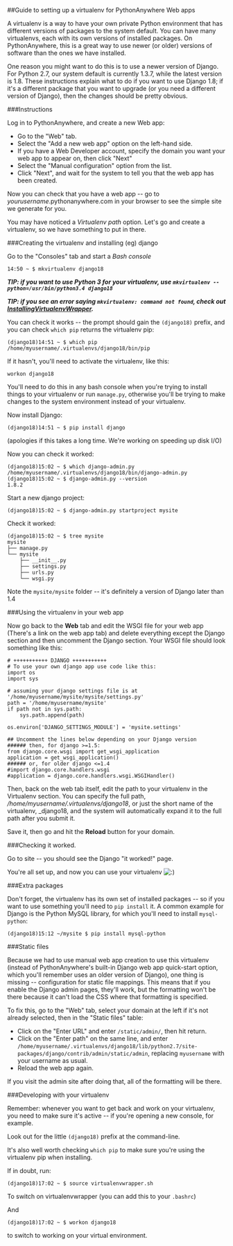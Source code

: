 
<!--
.. title: VirtualEnv for newer Django
.. slug: VirtualEnvForNewerDjango
.. date: 2015-05-13 14:35:28 UTC+01:00
.. tags:
.. category:
.. link:
.. description:
.. type: text
-->





##Guide to setting up a virtualenv for PythonAnywhere Web apps


A virtualenv is a way to have your own private Python environment that has different versions of packages to the system default. You can have many virtualenvs, each with its own versions of installed packages. On PythonAnywhere, this is a great way to use newer (or older) versions of software than the ones we have installed. 

One reason you might want to do this is to use a newer version of Django. For Python 2.7, our system default is currently 1.3.7, while the latest version is 1.8. These instructions explain what to do if you want to use Django 1.8; if it's a different package that you want to upgrade (or you need a different version of Django), then the changes should be pretty obvious. 


###Instructions


Log in to PythonAnywhere, and create a new Web app: 

  * Go to the "Web" tab. 
  * Select the "Add a new web app" option on the left-hand side. 
  * If you have a Web Developer account, specify the domain you want your web app to appear on, then click "Next" 
  * Select the "Manual configuration" option from the list. 
  * Click "Next", and wait for the system to tell you that the web app has been created. 

Now you can check that you have a web app -- go to *yourusername*.pythonanywhere.com in your browser to see the simple site we generate for you. 

You may have noticed a *Virtualenv path* option. Let's go and create a virtualenv, so we have something to put in there. 


###Creating the virtualenv and installing (eg) django


Go to the "Consoles" tab and start a *Bash console*

    14:50 ~ $ mkvirtualenv django18


***TIP: if you want to use Python 3 for your virtualenv, use `mkvirtualenv --python=/usr/bin/python3.4 django18`***

***TIP: if you see an error saying `mkvirtualenv: command not found`, check out [InstallingVirtualenvWrapper](/help/pages/InstallingVirtualenvWrapper).***

You can check it works -- the prompt should gain the `(django18)` prefix, and you can check `which pip` returns the virtualenv pip: 

    (django18)14:51 ~ $ which pip
    /home/myusername/.virtualenvs/django18/bin/pip


If it hasn't, you'll need to activate the virtualenv, like this: 

    workon django18


You'll need to do this in any bash console when you're trying to install things to your virtualenv or run `manage.py`, otherwise you'll be trying to make changes to the system environment instead of your virtualenv. 

Now install Django: 

    (django18)14:51 ~ $ pip install django


(apologies if this takes a long time. We're working on speeding up disk I/O) 

Now you can check it worked: 

    (django18)15:02 ~ $ which django-admin.py
    /home/myusername/.virtualenvs/django18/bin/django-admin.py
    (django18)15:02 ~ $ django-admin.py --version
    1.8.2


Start a new django project: 

    (django18)15:02 ~ $ django-admin.py startproject mysite


Check it worked: 

    (django18)15:02 ~ $ tree mysite
    mysite
    ├── manage.py
    └── mysite
        ├── __init__.py
        ├── settings.py
        ├── urls.py
        └── wsgi.py


Note the `mysite/mysite` folder -- it's definitely a version of Django later than 1.4 


###Using the virtualenv in your web app


Now go back to the **Web** tab and edit the WSGI file for your web app (There's a link on the web app tab) and delete everything except the Django section and then uncomment the Django section. Your WSGI file should look something like this: 

    # +++++++++++ DJANGO +++++++++++
    # To use your own django app use code like this:
    import os
    import sys

    # assuming your django settings file is at '/home/myusername/mysite/mysite/settings.py'
    path = '/home/myusername/mysite'
    if path not in sys.path:
        sys.path.append(path)

    os.environ['DJANGO_SETTINGS_MODULE'] = 'mysite.settings'

    ## Uncomment the lines below depending on your Django version
    ###### then, for django >=1.5:
    from django.core.wsgi import get_wsgi_application
    application = get_wsgi_application()
    ###### or, for older django <=1.4
    #import django.core.handlers.wsgi
    #application = django.core.handlers.wsgi.WSGIHandler()


Then, back on the web tab itself, edit the path to your virtualenv in the Virtualenv section. You can specify the full path, */home/myusername/.virtualenvs/django18*, or just the short name of the virtualenv, _django18, and the system will automatically expand it to the full path after you submit it. 

Save it, then go and hit the **Reload** button for your domain. 


###Checking it worked.


Go to site -- you should see the Django "it worked!" page. 

You're all set up, and now you can use your virtualenv ![:\)](/help/smile.png)


###Extra packages


Don't forget, the virtualenv has its own set of installed packages -- so if you want to use something you'll need to `pip install` it. A common example for Django is the Python MySQL library, for which you'll need to install `mysql-python`: 

    (django18)15:12 ~/mysite $ pip install mysql-python    



###Static files


Because we had to use manual web app creation to use this virtualenv (instead of PythonAnywhere's built-in Django web app quick-start option, which you'll remember uses an older version of Django), one thing is missing -- configuration for static file mappings. This means that if you enable the Django admin pages, they'll work, but the formatting won't be there because it can't load the CSS where that formatting is specified. 

To fix this, go to the "Web" tab, select your domain at the left if it's not already selected, then in the "Static files" table: 

  * Click on the "Enter URL" and enter `/static/admin/`, then hit return. 
  * Click on the "Enter path" on the same line, and enter `/home/myusername/.virtualenvs/django18/lib/python2.7/site-packages/django/contrib/admin/static/admin`, replacing `myusername` with your username as usual. 
  * Reload the web app again. 

If you visit the admin site after doing that, all of the formatting will be there. 


###Developing with your virtualenv


Remember: whenever you want to get back and work on your virtualenv, you need to make sure it's active -- if you're opening a new console, for example. 

Look out for the little `(django18)` prefix at the command-line. 

It's also well worth checking `which pip` to make sure you're using the virtualenv pip when installing. 

If in doubt, run: 

    (django18)17:02 ~ $ source virtualenvwrapper.sh


To switch on virtualenvwrapper (you can add this to your `.bashrc`) 

And 

    (django18)17:02 ~ $ workon django18


to switch to working on your virtual environment. 
